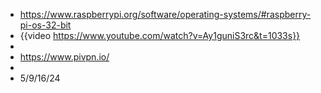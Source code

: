 - https://www.raspberrypi.org/software/operating-systems/#raspberry-pi-os-32-bit
- {{video https://www.youtube.com/watch?v=Ay1guniS3rc&t=1033s}}
-
- https://www.pivpn.io/
-
- 5/9/16/24